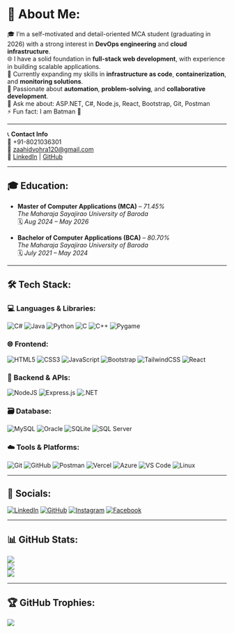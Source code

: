 # 💫 About Me:
🎓 I’m a self-motivated and detail-oriented MCA student (graduating in 2026) with a strong interest in **DevOps engineering** and **cloud infrastructure**.<br>
🌐 I have a solid foundation in **full-stack web development**, with experience in building scalable applications.<br>
🚀 Currently expanding my skills in **infrastructure as code**, **containerization**, and **monitoring solutions**.<br>
🧠 Passionate about **automation**, **problem-solving**, and **collaborative development**.<br>
💬 Ask me about: ASP.NET, C#, Node.js, React, Bootstrap, Git, Postman<br>
⚡ Fun fact: I am Batman 🦇

---

📞 **Contact Info**  
📱 +91-8021036301  
📧 zaahidvohra120@gmail.com  
🔗 [LinkedIn](https://www.linkedin.com/in/zaahid-vohra-17048a203/) | [GitHub](https://github.com/zaahidvohra)

---

## 🎓 Education:
- **Master of Computer Applications (MCA)** – *71.45%*  
  *The Maharaja Sayajirao University of Baroda*  
  🗓️ *Aug 2024 – May 2026*

- **Bachelor of Computer Applications (BCA)** – *80.70%*  
  *The Maharaja Sayajirao University of Baroda*  
  🗓️ *July 2021 – May 2024*

---

## 🛠️ Tech Stack:

### 💻 Languages & Libraries:
![C#](https://img.shields.io/badge/c%23-%23239120.svg?style=for-the-badge&logo=c-sharp&logoColor=white)
![Java](https://img.shields.io/badge/java-%23ED8B00.svg?style=for-the-badge&logo=java&logoColor=white)
![Python](https://img.shields.io/badge/python-3670A0?style=for-the-badge&logo=python&logoColor=ffdd54)
![C](https://img.shields.io/badge/c-%2300599C.svg?style=for-the-badge&logo=c&logoColor=white)
![C++](https://img.shields.io/badge/c++-%2300599C.svg?style=for-the-badge&logo=c%2B%2B&logoColor=white)
![Pygame](https://img.shields.io/badge/Pygame-1f1f1f.svg?style=for-the-badge&logo=pygame&logoColor=white)

### 🌐 Frontend:
![HTML5](https://img.shields.io/badge/html5-%23E34F26.svg?style=for-the-badge&logo=html5&logoColor=white)
![CSS3](https://img.shields.io/badge/css3-%231572B6.svg?style=for-the-badge&logo=css3&logoColor=white)
![JavaScript](https://img.shields.io/badge/javascript-%23323330.svg?style=for-the-badge&logo=javascript&logoColor=%23F7DF1E)
![Bootstrap](https://img.shields.io/badge/bootstrap-%23563D7C.svg?style=for-the-badge&logo=bootstrap&logoColor=white)
![TailwindCSS](https://img.shields.io/badge/tailwind-%2338B2AC.svg?style=for-the-badge&logo=tailwind-css&logoColor=white)
![React](https://img.shields.io/badge/react-%2320232a.svg?style=for-the-badge&logo=react&logoColor=%2361DAFB)

### 🧩 Backend & APIs:
![NodeJS](https://img.shields.io/badge/node.js-6DA55F?style=for-the-badge&logo=node.js&logoColor=white)
![Express.js](https://img.shields.io/badge/express.js-%23404d59.svg?style=for-the-badge&logo=express&logoColor=%2361DAFB)
![.NET](https://img.shields.io/badge/.NET-5C2D91?style=for-the-badge&logo=.net&logoColor=white)

### 🗃️ Database:
![MySQL](https://img.shields.io/badge/mysql-%2300f.svg?style=for-the-badge&logo=mysql&logoColor=white)
![Oracle](https://img.shields.io/badge/Oracle-F80000?style=for-the-badge&logo=oracle&logoColor=white)
![SQLite](https://img.shields.io/badge/sqlite-%2307405e.svg?style=for-the-badge&logo=sqlite&logoColor=white)
![SQL Server](https://img.shields.io/badge/MSSQL-%23007ACC.svg?style=for-the-badge&logo=microsoft-sql-server&logoColor=white)

### ☁️ Tools & Platforms:
![Git](https://img.shields.io/badge/git-%23F05033.svg?style=for-the-badge&logo=git&logoColor=white)
![GitHub](https://img.shields.io/badge/github-%23121011.svg?style=for-the-badge&logo=github&logoColor=white)
![Postman](https://img.shields.io/badge/postman-FF6C37?style=for-the-badge&logo=postman&logoColor=white)
![Vercel](https://img.shields.io/badge/vercel-%23000000.svg?style=for-the-badge&logo=vercel&logoColor=white)
![Azure](https://img.shields.io/badge/azure-%230072C6.svg?style=for-the-badge&logo=azure-devops&logoColor=white)
![VS Code](https://img.shields.io/badge/VSCode-007ACC?style=for-the-badge&logo=visual-studio-code&logoColor=white)
![Linux](https://img.shields.io/badge/Linux-FCC624?style=for-the-badge&logo=linux&logoColor=black)

---

## 🔗 Socials:
[![LinkedIn](https://img.shields.io/badge/LinkedIn-%230077B5.svg?logo=linkedin&logoColor=white)](https://www.linkedin.com/in/zaahid-vohra-17048a203/)
[![GitHub](https://img.shields.io/badge/GitHub-100000?style=for-the-badge&logo=github&logoColor=white)](https://github.com/zaahidvohra)
[![Instagram](https://img.shields.io/badge/Instagram-%23E4405F.svg?logo=Instagram&logoColor=white)](https://instagram.com/notzaahid)
[![Facebook](https://img.shields.io/badge/Facebook-%231877F2.svg?logo=Facebook&logoColor=white)](https://www.facebook.com/zaahid.vohra.7/)

---

## 📊 GitHub Stats:
![](https://github-readme-stats.vercel.app/api?username=zaahidvohra&theme=dark&hide_border=false&include_all_commits=false&count_private=false)<br/>
![](https://github-readme-streak-stats.herokuapp.com/?user=zaahidvohra&theme=dark&hide_border=false)<br/>
![](https://github-readme-stats.vercel.app/api/top-langs/?username=zaahidvohra&theme=dark&hide_border=false&layout=compact)

---

## 🏆 GitHub Trophies:
![](https://github-profile-trophy.vercel.app/?username=zaahidvohra&theme=radical&no-frame=false&no-bg=true&margin-w=4)
